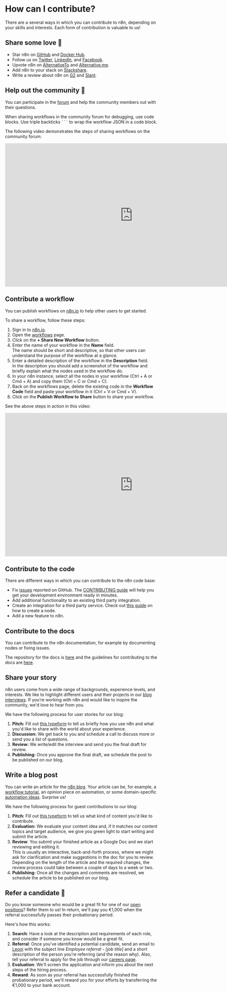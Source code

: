 # How can I contribute?

There are a several ways in which you can contribute to n8n, depending on your skills and interests. Each form of contribution is valuable to us!



## Share some love 🧡

- Star n8n on [GitHub](https://github.com/n8n-io/n8n) and [Docker Hub](https://hub.docker.com/r/n8nio/n8n).
- Follow us on [Twitter](https://twitter.com/n8n_io), [LinkedIn](https://www.linkedin.com/company/28491094), and [Facebook](https://www.facebook.com/n8nio/).
- Upvote n8n on [AlternativeTo](https://alternativeto.net/software/n8n-io/) and [Alternative.me](https://alternative.me/n8n-io).
- Add n8n to your stack on [Stackshare](https://stackshare.io/n8n).
- Write a review about n8n on [G2](https://www.g2.com/products/n8n/reviews) and [Slant](https://www.slant.co/improve/options/37977/~n8n-review).

## Help out the community 🤝

You can participate in the [forum](https://community.n8n.io/) and help the community members out with their questions.

When sharing workflows in the community forum for debugging, use code blocks. Use triple backticks ` ``` ` to wrap the workflow JSON in a code block.

The following video demonstrates the steps of sharing workflows on the community forum:

<div class="video-container">

<iframe width="840" height="472.5" src="https://www.youtube.com/embed/dVC8yLqUvCE" frameborder="0" allow="accelerometer; autoplay; clipboard-write; encrypted-media; gyroscope; picture-in-picture" allowfullscreen></iframe>

</div>

## Contribute a workflow

You can publish workflows on [n8n.io](https://n8n.io/workflows) to help other users to get started.

To share a workflow, follow these steps:

1. Sign in to [n8n.io](https://n8n.io/login).
2. Open the [workflows](https://n8n.io/workflows) page.
3. Click on the ********+ Share New Workflow******** button.
4. Enter the name of your workflow in the ********Name******** field.\
The name should be short and descriptive, so that other users can understand the purpose of the workflow at a glance.
5. Enter a detailed description of the workflow in the **Description** field.\
In the description you should add a screenshot of the workflow and briefly explain what the nodes used in the workflow do.
6. In your n8n instance, select all the nodes in your workflow (Ctrl + A or Cmd + A) and copy them (Ctrl + C or Cmd + C).
7. Back on the workflows page, delete the existing code in the **Workflow Code** field and paste your workflow in it (Ctrl + V or Cmd + V).
8. Click on the **Publish Workflow to Share** button to share your workflow.

See the above steps in action in this video:

<div class="video-container">

<iframe width="840" height="472.5" src="https://www.youtube.com/embed/wcoirYBEgYc" frameborder="0" allow="accelerometer; autoplay; clipboard-write; encrypted-media; gyroscope; picture-in-picture" allowfullscreen></iframe>

</div>

## Contribute to the code

There are different ways in which you can contribute to the n8n code base:

- Fix [issues](https://github.com/n8n-io/n8n/issues) reported on GitHub. The [CONTRIBUTING guide](https://github.com/n8n-io/n8n/blob/master/CONTRIBUTING.md) will help you get your development environment ready in minutes.
- Add additional functionality to an existing third party integration.
- Create an integration for a third party service. Check out [this guide](/integrations/creating-nodes/code/) on how to create a node.
- Add a new feature to n8n.

## Contribute to the docs

You can contribute to the n8n documentation, for example by documenting nodes or fixing issues.

The repository for the docs is [here](https://github.com/n8n-io/n8n-docs) and the guidelines for contributing to the docs are [here](https://github.com/n8n-io/n8n-docs/blob/master/CONTRIBUTING.md).

## Share your story

n8n users come from a wide range of backgrounds, experience levels, and interests. We like to highlight different users and their projects in our [blog interviews](https://medium.com/n8n-io/tagged/interview). If you’re working with n8n and would like to inspire the community, we'd love to hear from you.

We have the following process for user stories for our blog:

1. **Pitch:** Fill out [this typeform](https://n8n-community.typeform.com/to/VYiRI7WN?typeform-source=n8n.io) to tell us briefly how you use n8n and what you'd like to share with the world about your experience.
2. **Discussion:** We get back to you and schedule a call to discuss more or send you a list of questions.
3. **Review:** We write/edit the interview and send you the final draft for review.
4. **Publishing:** Once you approve the final draft, we schedule the post to be published on our blog.

## Write a blog post

You can write an article for the [n8n blog](https://n8n.io/blog/). Your article can be, for example, a [workflow tutorial](https://n8n.io/blog/tag/tutorial/), an opinion piece on automation, or some domain-specific [automation ideas](https://n8n.io/blog/tag/ideas/). Surprise us!

We have the following process for guest contributions to our blog:

1. **Pitch:** Fill out [this typeform](https://n8n-community.typeform.com/to/VYiRI7WN?typeform-source=n8n.io) to tell us what kind of content you'd like to contribute.
2. **Evaluation:** We evaluate your content idea and, if it matches our content topics and target audience, we give you green light to start writing and submit the article.
3. **Review**: You submit your finished article as a Google Doc and we start reviewing and editing it.\
This is usually an interactive, back-and-forth process, where we might ask for clarification and make suggestions in the doc for you to review. Depending on the length of the article and the required changes, the review process could take between a couple of days to a week or two.
4. **Publishing:** Once all the changes and comments are resolved, we schedule the article to be published on our blog.

## Refer a candidate 👥

Do you know someone who would be a great fit for one of our [open positions](https://n8n.io/careers)? Refer them to us! In return, we'll pay you €1,000 when the referral successfully passes their probationary period.

Here's how this works:

1. **Search**: Have a look at the description and requirements of each role, and consider if someone you know would be a great fit.
2. **Referral**: Once you’ve identified a potential candidate, send an email to [Leoni](mailto:leoni@n8n.io) with the subject line *Employee referral - [job title]* and a short description of the person you’re referring (and the reason why). Also, tell your referral to apply for the job through our [careers page](https://n8n.io/careers).
3. **Evaluation**: We'll screen the application and inform you about the next steps of the hiring process.
4. **Reward**: As soon as your referral has successfully finished the probationary period, we'll reward you for your efforts by transferring the €1,000 to your bank account.
